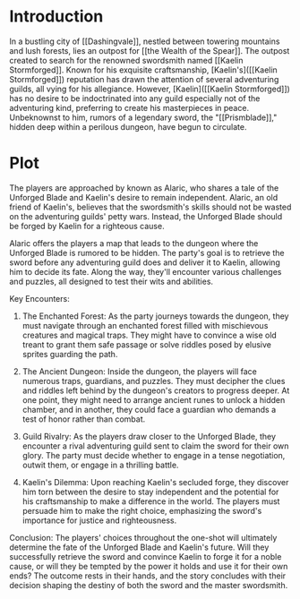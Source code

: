 # Introduction

In a bustling city of [[Dashingvale]], nestled between towering mountains and lush forests, lies an outpost for [[the Wealth of the Spear]]. The outpost created to search for the renowned swordsmith named [[Kaelin Stormforged]]. Known for his exquisite craftsmanship, [Kaelin's]([[Kaelin Stormforged]]) reputation has drawn the attention of several adventuring guilds, all vying for his allegiance. However, [Kaelin]([[Kaelin Stormforged]]) has no desire to be indoctrinated into any guild especially not of the adventuring kind, preferring to create his masterpieces in peace. Unbeknownst to him, rumors of a legendary sword, the "[[Prismblade]]," hidden deep within a perilous dungeon, have begun to circulate.
# Plot

The players are approached by known as Alaric, who shares a tale of the Unforged Blade and Kaelin's desire to remain independent. Alaric, an old friend of Kaelin's, believes that the swordsmith's skills should not be wasted on the adventuring guilds' petty wars. Instead, the Unforged Blade should be forged by Kaelin for a righteous cause.

Alaric offers the players a map that leads to the dungeon where the Unforged Blade is rumored to be hidden. The party's goal is to retrieve the sword before any adventuring guild does and deliver it to Kaelin, allowing him to decide its fate. Along the way, they'll encounter various challenges and puzzles, all designed to test their wits and abilities.

Key Encounters:

1. The Enchanted Forest: As the party journeys towards the dungeon, they must navigate through an enchanted forest filled with mischievous creatures and magical traps. They might have to convince a wise old treant to grant them safe passage or solve riddles posed by elusive sprites guarding the path.

2. The Ancient Dungeon: Inside the dungeon, the players will face numerous traps, guardians, and puzzles. They must decipher the clues and riddles left behind by the dungeon's creators to progress deeper. At one point, they might need to arrange ancient runes to unlock a hidden chamber, and in another, they could face a guardian who demands a test of honor rather than combat.

3. Guild Rivalry: As the players draw closer to the Unforged Blade, they encounter a rival adventuring guild sent to claim the sword for their own glory. The party must decide whether to engage in a tense negotiation, outwit them, or engage in a thrilling battle.

4. Kaelin's Dilemma: Upon reaching Kaelin's secluded forge, they discover him torn between the desire to stay independent and the potential for his craftsmanship to make a difference in the world. The players must persuade him to make the right choice, emphasizing the sword's importance for justice and righteousness.
    

Conclusion: The players' choices throughout the one-shot will ultimately determine the fate of the Unforged Blade and Kaelin's future. Will they successfully retrieve the sword and convince Kaelin to forge it for a noble cause, or will they be tempted by the power it holds and use it for their own ends? The outcome rests in their hands, and the story concludes with their decision shaping the destiny of both the sword and the master swordsmith.